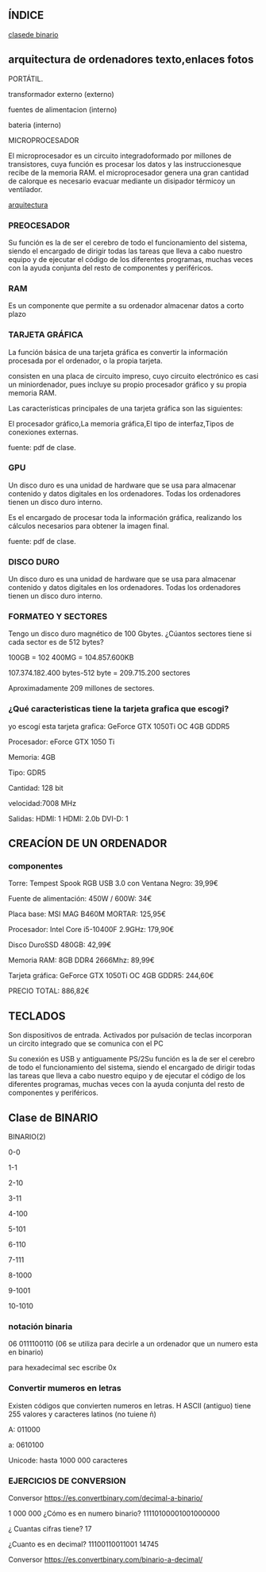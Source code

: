 ## ÍNDICE

[clasede binario](#clase-de-binario)



## arquitectura de ordenadores  texto,enlaces fotos

 PORTÁTIL.
 
 transformador externo (externo)
 
 fuentes de alimentacion (interno)
 
 bateria (interno)

 MICROPROCESADOR
 
 El microprocesador es un circuito integradoformado por millones de transistores, cuya función es procesar los datos y las instruccionesque recibe de la memoria RAM.
el  microprocesador  genera  una  gran  cantidad  de calorque  es  necesario  evacuar  mediante  un disipador  térmicoy  un ventilador.

[arquitectura](https://grandecovian.es/FGC/files/D.%20Tecnolog%C3%ADa/TIC%20I/Arquitectura/Arquitectura%20de%20ordenadores.pdf)

### PREOCESADOR 

Su función es la de ser el cerebro de todo el funcionamiento del sistema, siendo el encargado de dirigir todas las tareas que lleva a cabo nuestro equipo y de ejecutar el código de los diferentes programas, muchas veces con la ayuda conjunta del resto de componentes y periféricos.


### RAM

Es un componente que permite a su ordenador almacenar datos a corto plazo 

### TARJETA GRÁFICA

La función básica de una tarjeta gráfica es convertir la información procesada por el ordenador, 
o la propia tarjeta.

consisten en una placa de circuito impreso, cuyo circuito electrónico es casi 
un miniordenador, pues incluye su propio procesador gráfico y su propia memoria RAM. 

Las características principales de una tarjeta gráfica son las siguientes:

El procesador gráfico,La memoria gráfica,El tipo de interfaz,Tipos de conexiones externas.

fuente: pdf de clase.

### GPU

Un disco duro es una unidad de hardware que se usa para almacenar contenido y datos digitales en los ordenadores. Todas los ordenadores tienen un disco duro interno.

Es el encargado de procesar toda la información gráfica, realizando los cálculos necesarios 
para obtener la imagen final.

fuente: pdf de clase.

### DISCO DURO

Un disco duro es una unidad de hardware que se usa para almacenar contenido y datos digitales en los ordenadores. Todas los ordenadores tienen un disco duro interno.

### FORMATEO Y SECTORES

Tengo un disco duro magnético de 100 Gbytes. ¿Cúantos sectores tiene si cada sector es de 512 bytes?

100GB = 102 400MG = 104.857.600KB

107.374.182.400 bytes-512 byte = 209.715.200 sectores

Aproximadamente 209 millones de sectores.


### ¿Qué caracteristicas tiene la tarjeta grafica que escogi?

yo escogí esta tarjeta grafica: GeForce GTX 1050Ti OC 4GB GDDR5

Procesador: eForce GTX 1050 Ti

Memoria: 4GB

Tipo: GDR5

Cantidad: 128 bit

velocidad:7008 MHz

Salidas:  HDMI: 1 HDMI: 2.0b DVI-D: 1


## CREACÍON DE UN ORDENADOR
 
 ### componentes

Torre: Tempest Spook RGB USB 3.0 con Ventana Negro: 39,99€

Fuente de alimentación: 450W / 600W: 34€

Placa base: MSI MAG B460M MORTAR: 125,95€

Procesador: Intel Core i5-10400F 2.9GHz: 179,90€

Disco DuroSSD 480GB: 42,99€

Memoria RAM: 8GB DDR4 2666Mhz: 89,99€

Tarjeta gráfica: GeForce GTX 1050Ti OC 4GB GDDR5: 244,60€

PRECIO TOTAL: 886,82€

## TECLADOS 
Son dispositivos de entrada. Activados por pulsación de teclas incorporan un circito integrado que se comunica con el PC

Su conexión es USB y antiguamente PS/2Su función es la de ser el cerebro de todo el funcionamiento del sistema, siendo el encargado de dirigir todas las tareas que lleva a cabo nuestro equipo y de ejecutar el código de los diferentes programas, muchas veces con la ayuda conjunta del resto de componentes y periféricos.

## Clase de BINARIO
BINARIO(2)

0-0

1-1

2-10

3-11

4-100

5-101

6-110

7-111

8-1000

9-1001

10-1010

### notación binaria

06 0111100110 (06 se utiliza para decirle a un ordenador que un numero esta en binario)

para hexadecimal sec escribe 0x

### Convertir mumeros en letras

Existen códigos que convierten numeros en letras.
H
ASCII (antiguo) tiene 255 valores y caracteres latinos (no tuiene ñ)

A: 011000

a: 0610100

Unicode: hasta 1000 000 caracteres



### EJERCICIOS DE CONVERSION
Conversor https://es.convertbinary.com/decimal-a-binario/
 
1 000 000 ¿Cómo es en numero binario?
11110100001001000000

¿ Cuantas cifras tiene?
17

¿Cuanto es en decimal? 11100110011001
14745

Conversor https://es.convertbinary.com/binario-a-decimal/
 






